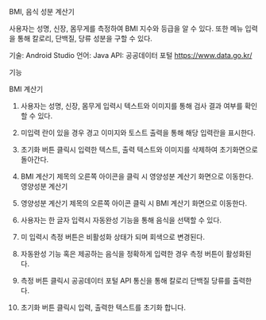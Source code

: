BMI, 음식 성분 계산기

사용자는 성명, 신장, 몸무게를 측정하여 BMI 지수와 등급을 알 수 있다.
또한 메뉴 입력을 통해 칼로리, 단백질, 당류 성분을 구할 수 있다.

기술: Android Studio
언어: Java
API: 공공데이터 포털 https://www.data.go.kr/

기능

BMI 계산기

1. 사용자는 성명, 신장, 몸무게 입력시 텍스트와 이미지를 통해 검사 결과 여부를 확인할 수 있다.
2. 미입력 란이 있을 경우 경고 이미지와 토스트 출력을 통해 해당 입력란을 표시한다.
3. 초기화 버튼 클릭시 입력한 텍스트, 출력 텍스트와 이미지를 삭제하여 초기화면으로 돌아간다.
4. BMI 계산기 제목의 오른쪽 아이콘을 클릭 시 영양성분 계산기 화면으로 이동한다.
영양성분 계산기


1. 영양성분 계산기 제목의 오른쪽 아이콘 클릭 시 BMI 계산기 화면으로 이동한다.
2. 사용자는 한 글자 입력시 자동완성 기능을 통해 음식을 선택할 수 있다.
3. 미 입력시 측정 버튼은 비활성화 상태가 되며 회색으로 변경된다.
4. 자동완성 기능 혹은 제공하는 음식을 정확하게 입력한 경우 측정 버튼이 활성화된다.
5. 측정 버튼 클릭시 공공데이터 포털 API 통신을 통해 칼로리 단백질 당류를 출력한다.
6. 초기화 버튼 클릭시 입력, 출력한 텍스트를 초기화 합니다.

